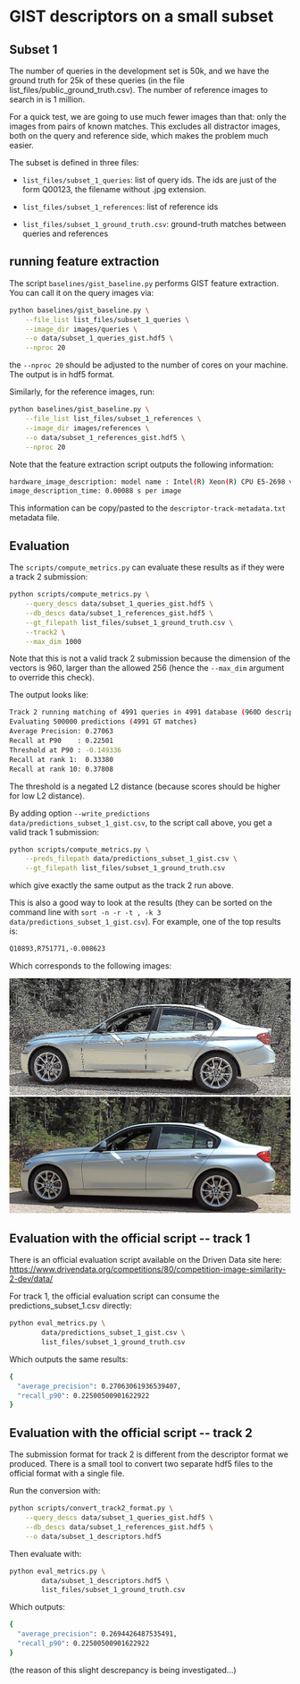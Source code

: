 # GIST descriptors on a small subset

## Subset 1

The number of queries in the development set is 50k, and we have the ground truth for 25k of
these queries (in the file list_files/public_ground_truth.csv).
The number of reference images to search in is 1 million.

For a quick test, we are going to use much fewer images than that: only the images from pairs of known matches.
This excludes all distractor images, both on the query and reference side, which makes the problem much easier.

The subset is defined in three files:

- `list_files/subset_1_queries`: list of query ids. The ids are just of the form Q00123, the filename without .jpg extension.

- `list_files/subset_1_references`: list of reference ids

- `list_files/subset_1_ground_truth.csv`: ground-truth matches between queries and references

## running feature extraction

The script `baselines/gist_baseline.py` performs GIST feature extraction.
You can call it on the query images via:
```bash
python baselines/gist_baseline.py \
    --file_list list_files/subset_1_queries \
    --image_dir images/queries \
    --o data/subset_1_queries_gist.hdf5 \
    --nproc 20
```
the `--nproc 20` should be adjusted to the number of cores on your machine.
The output is in hdf5 format.

Similarly, for the reference images, run:
```bash
python baselines/gist_baseline.py \
    --file_list list_files/subset_1_references \
    --image_dir images/references \
    --o data/subset_1_references_gist.hdf5 \
    --nproc 20
```

Note that the feature extraction script outputs the following information:
```bash
hardware_image_description: model name : Intel(R) Xeon(R) CPU E5-2698 v4 @ 2.20GHz, 80 cores
image_description_time: 0.00088 s per image
```
This information can be copy/pasted to the `descriptor-track-metadata.txt` metadata file.

## Evaluation

The `scripts/compute_metrics.py` can evaluate these results as if they were a track 2 submission:
```bash
python scripts/compute_metrics.py \
    --query_descs data/subset_1_queries_gist.hdf5 \
    --db_descs data/subset_1_references_gist.hdf5 \
    --gt_filepath list_files/subset_1_ground_truth.csv \
    --track2 \
    --max_dim 1000
```
Note that this is not a valid track 2 submission because the dimension of the vectors is
960, larger than the allowed 256 (hence the `--max_dim` argument to override this check).

The output looks like:
```bash
Track 2 running matching of 4991 queries in 4991 database (960D descriptors), max_results=500000.
Evaluating 500000 predictions (4991 GT matches)
Average Precision: 0.27063
Recall at P90    : 0.22501
Threshold at P90 : -0.149336
Recall at rank 1:  0.33380
Recall at rank 10: 0.37808
```

The threshold is a negated L2 distance (because scores should be higher for low L2 distance).

By adding option `--write_predictions data/predictions_subset_1_gist.csv`, to the script call above, you get a valid track 1 submission:
```bash
python scripts/compute_metrics.py \
    --preds_filepath data/predictions_subset_1_gist.csv \
    --gt_filepath list_files/subset_1_ground_truth.csv
```
which give exactly the same output as the track 2 run above.

This is also a good way to look at the results (they can be sorted on the command line with `sort -n -r -t , -k 3 data/predictions_subset_1_gist.csv`).
For example, one of the top results is:
```bash
Q10893,R751771,-0.008623
```
Which corresponds to the following images:

![images/queries/Q10893.jpg](img/Q10893.jpg)
![images/references/Q10893.jpg](img/R751771.jpg)

## Evaluation with the official script -- track 1

There is an official evaluation script available on the Driven Data site here:
https://www.drivendata.org/competitions/80/competition-image-similarity-2-dev/data/

For track 1, the official evaluation script can consume the predictions_subset_1.csv directly:
```bash
python eval_metrics.py \
        data/predictions_subset_1_gist.csv \
        list_files/subset_1_ground_truth.csv
```
Which outputs the same results:
```bash
{
  "average_precision": 0.27063061936539407,
  "recall_p90": 0.22500500901622922
}
```

## Evaluation with the official script -- track 2

The submission format for track 2 is different from the descriptor format we produced.
There is a small tool to convert two separate hdf5 files to the official format with a single file.

Run the conversion with:
```bash
python scripts/convert_track2_format.py \
    --query_descs data/subset_1_queries_gist.hdf5 \
    --db_descs data/subset_1_references_gist.hdf5 \
    --o data/subset_1_descriptors.hdf5
```

Then evaluate with:
```bash
python eval_metrics.py \
        data/subset_1_descriptors.hdf5 \
        list_files/subset_1_ground_truth.csv
```
Which outputs:
```bash
{
  "average_precision": 0.2694426487535491,
  "recall_p90": 0.22500500901622922
}
```
(the reason of this slight descrepancy is being investigated...)